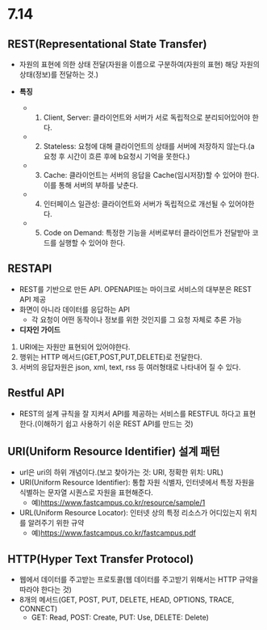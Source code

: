 # 7.14

## REST(Representational State Transfer)
- 자원의 표현에 의한 상태 전달(자원을 이름으로 구분하여(자원의 표현) 해당 자원의 상태(정보)를 전달하는 것.)

- **특징**
  - 1. Client, Server: 클라이언트와 서버가 서로 독립적으로 분리되어있어야 한다.
  - 2. Stateless: 요청에 대해 클라이언트의 상태를 서버에 저장하지 않는다.(a 요청 후 시간이 흐른 후에 b요청시 기억을 못한다.)
  - 3. Cache: 클라이언트는 서버의 응답을 Cache(임시저장)할 수 있어야 한다. 이를 통해 서버의 부하를 낮춘다.
  - 4. 인터페이스 일관성: 클라이언트와 서버가 독립적으로 개선될 수 있어야한다.
  - 5. Code on Demand: 특정한 기능을 서버로부터 클라이언트가 전달받아 코드를 실행할 수 있어야 한다.

## RESTAPI
- REST를 기반으로 만든 API. OPENAPI또는 마이크로 서비스의 대부분은 REST API 제공
- 화면이 아니라 데이터를 응답하는 API
  - 각 요청이 어떤 동작이나 정보를 위한 것인지를 그 요청 자체로 추론 가능
- **디자인 가이드**
1. URI에는 자원만 표현되어 있어야한다.
2. 행위는 HTTP 메서드(GET,POST,PUT,DELETE)로 전달한다.
3. 서버의 응답자원은 json, xml, text, rss 등 여러형태로 나타내어 질 수 있다.

## Restful API
- REST의 설계 규칙을 잘 지켜서 API를 제공하는 서비스를 RESTFUL 하다고 표현한다.(이해하기 쉽고 사용하기 쉬운 REST API를 만드는 것)



## URI(Uniform Resource Identifier) 설계 패턴 
- url은 uri의 하위 개념이다.(보고 찾아가는 것: URI, 정확한 위치: URL)
- URI(Uniform Resource Identifier): 통합 자원 식별자, 인터넷에서 특정 자원을 식별하는 문자열 시퀀스로 자원을 표현해준다.
  - 예)https://www.fastcampus.co.kr/resource/sample/1
- URL(Uniform Resource Locator): 인터넷 상의 특정 리소스가 어디있는지 위치를 알려주기 위한 규약
  - 예)https://www.fastcampus.co.kr/fastcampus.pdf



## HTTP(Hyper Text Transfer Protocol)
- 웹에서 데이터를 주고받는 프로토콜(웹 데이터를 주고받기 위해서는 HTTP 규약을 따라야 한다는 것)
- 8개의 메서드(GET, POST, PUT, DELETE,    HEAD, OPTIONS, TRACE, CONNECT)
  - GET: Read, POST: Create, PUT: Use, DELETE: Delete)